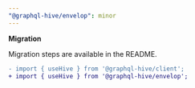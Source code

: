 ```yaml
---
"@graphql-hive/envelop": minor
---
```


**Migration**

Migration steps are available in the README.

```diff
- import { useHive } from '@graphql-hive/client';
+ import { useHive } from '@graphql-hive/envelop';
```
